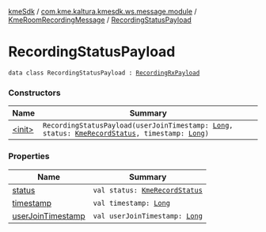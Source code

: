 [kmeSdk](../../../index.md) / [com.kme.kaltura.kmesdk.ws.message.module](../../index.md) / [KmeRoomRecordingMessage](../index.md) / [RecordingStatusPayload](./index.md)

# RecordingStatusPayload

`data class RecordingStatusPayload : `[`RecordingRxPayload`](../-recording-rx-payload/index.md)

### Constructors

| Name | Summary |
|---|---|
| [&lt;init&gt;](-init-.md) | `RecordingStatusPayload(userJoinTimestamp: `[`Long`](https://kotlinlang.org/api/latest/jvm/stdlib/kotlin/-long/index.html)`, status: `[`KmeRecordStatus`](../../../com.kme.kaltura.kmesdk.ws.message.type/-kme-record-status/index.md)`, timestamp: `[`Long`](https://kotlinlang.org/api/latest/jvm/stdlib/kotlin/-long/index.html)`)` |

### Properties

| Name | Summary |
|---|---|
| [status](status.md) | `val status: `[`KmeRecordStatus`](../../../com.kme.kaltura.kmesdk.ws.message.type/-kme-record-status/index.md) |
| [timestamp](timestamp.md) | `val timestamp: `[`Long`](https://kotlinlang.org/api/latest/jvm/stdlib/kotlin/-long/index.html) |
| [userJoinTimestamp](user-join-timestamp.md) | `val userJoinTimestamp: `[`Long`](https://kotlinlang.org/api/latest/jvm/stdlib/kotlin/-long/index.html) |
